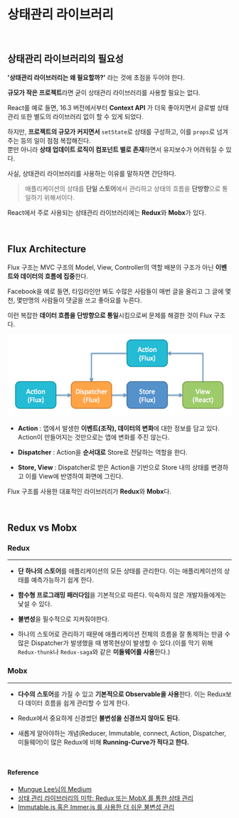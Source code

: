 # 상태관리 라이브러리

<br/>

## 상태관리 라이브러리의 필요성

**'상태관리 라이브러리는 왜 필요할까?'** 라는 것에 초점을 두어야 한다.

**규모가 작은 프로젝트**라면 굳이 상태관리 라이브러리를 사용할 필요는 없다.

React를 예로 들면, 16.3 버전에서부터 **Context API** 가 더욱 좋아지면서 글로벌 상태 관리 또한 별도의 라이브러리 없이 할 수 있게 되었다.

하지만, **프로젝트의 규모가 커지면서**  `setState`로 상태를 구성하고, 이를 `props`로 넘겨주는 등의 일이 점점 복잡해진다.<br/> 뿐만 아니라 **상태 업데이트 로직이 컴포넌트 별로 존재**하면서 유지보수가 어려워질 수 있다.

사실, 상태관리 라이브러리를 사용하는 이유를 말하자면 간단하다.

> 애플리케이션의 상태를 **단일 스토어**에서 관리하고 상태의 흐름을 **단방향**으로 통일하기 위해서이다.

React에서 주로 사용되는 상태관리 라이브러리에는 **Redux**와 **Mobx**가 있다.

<br/>

## Flux Architecture

Flux 구조는 MVC 구조의 Model, View, Controller의 역할 배분의 구조가 아닌 **이벤트와 데이터의 흐름에 집중**한다.

Facebook을 예로 들면, 타임라인만 봐도 수많은 사람들이 매번 글을 올리고 그 글에 몇천, 몇만명의 사람들이 댓글을 쓰고 좋아요를 누른다.

이런 복잡한 **데이터 흐름을 단방향으로 통일**시킴으로써 문제를 해결한 것이 Flux 구조다.

![eventloop](/JavaScript/images/flux_architecture.png)

- **Action** : 앱에서 발생한 **이벤트(조작), 데이터의 변화**에 대한 정보를 담고 있다. Action이 만들어지는 것만으로는 앱에 변화를 주진 않는다.

- **Dispatcher** : Action을 **순서대로** Store로 전달하는 역할을 한다.

- **Store, View** : Dispatcher로 받은 Action을 기반으로 Store 내의 상태를 변경하고 이를 View에 반영하여 화면에 그린다.

Flux 구조를 사용한 대표적인 라이브러리가 **Redux**와 **Mobx**다.


<br/>

## Redux vs Mobx

### Redux

---

- **단 하나의 스토어**를 애플리케이션의 모든 상태를 관리한다. 이는 애플리케이션의 상태를 예측가능하기 쉽게 한다.

- **함수형 프로그래밍 패러다임**을 기본적으로 따른다. 익숙하지 않은 개발자들에게는 낯설 수 있다.

- **불변성**을 필수적으로 지켜줘야한다.

- 하나의 스토어로 관리하기 때문에 애플리케이션 전체의 흐름을 잘 통제하는 만큼 수많은 Dispatcher가 발생했을 때 병목현상이 발생할 수 있다.(이를 막기 위해 `Redux-thunk`나 `Redux-saga`와 같은 **미들웨어를 사용**한다.)

### Mobx

---

- **다수의 스토어**를 가질 수 있고 **기본적으로 Observable을 사용**한다. 이는 Redux보다 데이터 흐름을 쉽게 관리할 수 있게 한다.

- Redux에서 중요하게 신경썼던 **불변성을 신경쓰지 않아도 된다.**

- 새롭게 알아야하는 개념(Reducer, Immutable, connect, Action, Dispatcher, 미들웨어)이 많은 Redux에 비해 **Running-Curve가 적다고 한다.**

<br/>

#### Reference

* [Mungue Lee님의 Medium](https://medium.com/@RianCommunity/%EB%A6%AC%EC%95%88-%EA%B0%9C%EB%B0%9C-%EC%9D%BC%EA%B8%B0-2-front-end-%EA%B0%9C%EB%B0%9C-react-9f6ccb5b016d)
* [상태 관리 라이브러리의 미학: Redux 또는 MobX 를 통한 상태 관리](https://velog.io/@velopert/redux-or-mobx)
* [Immutable.js 혹은 Immer.js 를 사용한 더 쉬운 불변성 관리](https://velog.io/@velopert/20180908-1909-%EC%9E%91%EC%84%B1%EB%90%A8-etjltaigd1)
